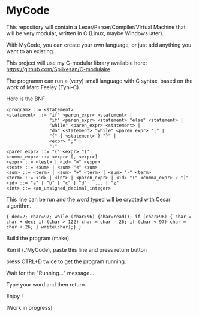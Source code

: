 # MyCode
This repository will contain a Lexer/Parser/Compiler/Virtual Machine that will be very modular, written in C (Linux, maybe Windows later).

With MyCode, you can create your own language, or just add anything you want to an existing.

This project will use my C-modular library available here: https://github.com/Spiikesan/C-modulaire

The programm can run a (very) small language with C syntax, based on the work of Marc Feeley (Tyni-C).

Here is the BNF

``` BNF
<program> ::= <statement>
<statement> ::= "if" <paren_expr> <statement> |
                "if" <paren_expr> <statement> "else" <statement> |
                "while" <paren_expr> <statement> |
                "do" <statement> "while" <paren_expr> ";" |
                "{" { <statement> } "}" |
                <expr> ";" |
                ";"
<paren_expr> ::= "(" <expr> ")"
<comma_expr> ::= <expr> [, <expr>]
<expr> ::= <test> | <id> "=" <expr>
<test> ::= <sum> | <sum> "<" <sum>
<sum> ::= <term> | <sum> "+" <term> | <sum> "-" <term>
<term> ::= <id> | <int> | <paren_expr> | <id> "(" <comma_expr> ? ")"
<id> ::= "a" | "b" | "c" | "d" | ... | "z"
<int> ::= <an_unsigned_decimal_integer>
```

This line can be run and the word typed will be crypted with Cesar algorithm.

    { dec=2; char=97; while (char>96) {char=read(); if (char>96) { char = char + dec; if (char > 122) char = char - 26; if (char < 97) char = char + 26; } write(char);} }

Build the program (make)

Run it (./MyCode), paste this line and press return button

press CTRL+D twice to get the program running.

Wait for the "Running..." message...

Type your word and then return.

Enjoy !

[Work in progress]
